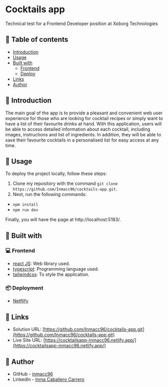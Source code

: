 # Cocktails app
Technical test for a Frontend Developer position at Xoborg Technologies
## :pushpin: Table of contents

- [Introduction](#rocket-introduction)
- [Usage](#wrench-usage)
- [Built with](#hammer-built-with)
  - [Frontend](#computer-frontend)
  - [Deploy](#package-deployment)
- [Links](#link-links)
- [Author](#woman-author)

## :rocket: Introduction
The main goal of the app is to provide a pleasant and convenient web user experience for those who are looking for cocktail recipes or simply want to have a list of their favourite drinks at hand. With this application, users will be able to access detailed information about each cocktail, including images, instructions and list of ingredients. In addition, they will be able to save their favourite cocktails in a personalised list for easy access at any time.
## :wrench: Usage

To deploy the project locally, follow these steps:

1. Clone my repository with the command `git clone https://github.com/Inmacc96/cocktails-app.git`.
2. Next, run the following commands:

- `npm install`
- `npm run dev`

Finally, you will have the page at http://localhost:5183/.


## :hammer: Built with

### :computer: Frontend

- [react JS](https://reactjs.org/): Web library used.
- [typescript](https://www.typescriptlang.org/): Programming language used.
- [tailwindcss](https://tailwindcss.com/): To style the application.

### :package: Deployment

- [Netflify](https://www.netlify.com/)

## :link: Links

- Solution URL: [https://github.com/Inmacc96/cocktails-app.git](https://github.com/Inmacc96/cocktails-app.git)
- Live Site URL: [https://cocktailsapp-inmacc96.netlify.app/](https://cocktailsapp-inmacc96.netlify.app/)

## :woman: Author

- GitHub - [inmacc96](https://github.com/Inmacc96)
- LinkedIn - [Inma Caballero Carrero](https://www.linkedin.com/in/inmacaballerocarrero/)
